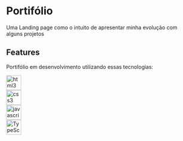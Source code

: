 # Portifólio

Uma Landing page como o intuito de apresentar minha evolução com alguns projetos

## Features

Portifólio em desenvolvimento utilizando essas tecnologias:

<div style="display: inline_block">
        <img heigth="30" width="40" alt="html3" src="https://cdn.jsdelivr.net/gh/devicons/devicon/icons/html5/html5-plain-wordmark.svg" /> <br />
        <img heigth="30" width="40" alt="css3" src="https://cdn.jsdelivr.net/gh/devicons/devicon/icons/css3/css3-plain-wordmark.svg" /> <br />
        <img heigth="20" width="40" alt="javascript" src="https://cdn.jsdelivr.net/gh/devicons/devicon/icons/javascript/javascript-plain.svg" /> <br />
        <img heigth="30" width="40" alt="TypeScript" src="https://cdn.jsdelivr.net/gh/devicons/devicon@latest/icons/typescript/typescript-original.svg" />
</div>
